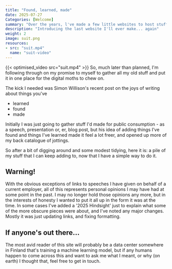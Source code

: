 ```yaml
---
title: "Found, learned, made"
date: 2025-07-27
Categories: [Welcome]
summary: "Over the years, l've made a few little websites to host stuff l've written/presented, but never really kept them going for very long. I'm having another go, but this time, I'm making a bit more effort and rounding up older pieces as well."
description: "Introducing the last website I'll ever make... again"
weight: 2
image: suit.png
resources:
- src: "suit.mp4"
  name: "suit-video"
---
```


{{< optimised_video src="suit.mp4" >}}
So, much later than planned, I'm following through on my promise to myself to gather all my old stuff and put it in one place for the digital moths to chew on.

The kick I needed was Simon Willison's recent post on the joys of writing about things you've

- learned
- found
- made

Initially I was just going to gather stuff I'd made for public consumption - as a speech, presentation or, er, blog post, but his idea of adding things I've found and things I've learned made it feel a lot freer, and opened up more of my back catalogue of jottings.

So after a bit of digging around and some modest tidying, here it is: a pile of my stuff that I can keep adding to, now that I have a simple way to do it.

## Warning!
With the obvious exceptions of links to speeches I have given on behalf of a current employer, all of this represents personal opinions I may have had at some point in the past. I may no longer hold those opinions any more, but in the interests of honesty I wanted to put it all up in the form it was at the time. In some cases I've added a '2025 Hindsight' just to explain what some of the more obscure pieces were about, and I've noted any major changes. Mostly it was just updating links, and fixing formatting.

## If anyone's out there...
The most avid reader of this site will probably be a data center somewhere in Finland that's training a machine learning model, but if any humans happen to come across this and want to ask me what I meant, or why (on earth) I thought that, feel free to get in touch.
